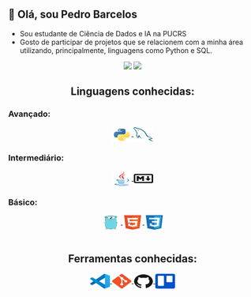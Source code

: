 
## 👋 Olá, sou Pedro Barcelos

- Sou estudante de Ciência de Dados e IA na PUCRS
- Gosto de participar de projetos que se relacionem com a minha área utilizando, principalmente, linguagens como Python e SQL.
  
<div align='center'>
  <a href="https://www.linkedin.com/in/pedrobarcelos/" target="_blank"><img src="https://img.shields.io/badge/LinkedIn-0077B5?style=for-the-badge&logo=linkedin&logoColor=white" /></a>
  <a href="https://www.github.com/pbarcelos1/" target="_blank"><img src="https://img.shields.io/badge/GitHub-4F5459?style=for-the-badge&logo=github&logoColor=white" /></a>
</div>

<div align="center">
    <h2>Linguagens conhecidas: </h2>
    <div><h3 align="left">Avançado: </h3>
    <div style="display: inline_block" align="center">
        <a href="https://www.python.org/">
            <img align="center" alt="Logo-Python" height="30" width="40" src="https://raw.githubusercontent.com/devicons/devicon/master/icons/python/python-original.svg">
        </a>
        <a href="https://www.mysql.com/">
            <img align="center" alt="Logo-MySQL" height="30" width="40" src="https://raw.githubusercontent.com/devicons/devicon/master/icons/mysql/mysql-original.svg">
        </a>
    </div>
    <div><h3 align="left">Intermediário: </h3>
    <div style="display: inline_block" align="center">
        <a href="https://www.java.com/">
            <img align="center" alt="Logo-Java" height="30" width="40" src="https://raw.githubusercontent.com/devicons/devicon/master/icons/java/java-original.svg">
        </a>
        <a href="https://www.markdownguide.org/">
            <img align="center" alt="Logo-Markdown" height="30" width="40" src="https://raw.githubusercontent.com/devicons/devicon/master/icons/markdown/markdown-original.svg">
        </a>
    </div>
    <div><h3 align="left">Básico: </h3>
    <div style="display: inline_block" align="center">
        <a href="https://go.dev/">
            <img align="center" alt="Logo-Go" height="30" width="40" src="https://raw.githubusercontent.com/devicons/devicon/master/icons/go/go-original.svg">
        </a>
        <a href="https://pt.wikipedia.org/wiki/HTML">
            <img align="center" alt="Logo-HTML" height="30" width="40" src="https://raw.githubusercontent.com/devicons/devicon/master/icons/html5/html5-original.svg">
        </a>
        <a href="https://pt.wikipedia.org/wiki/Cascading_Style_Sheets">
            <img align="center" alt="Logo-CSS" height="30" width="40" src="https://raw.githubusercontent.com/devicons/devicon/master/icons/css3/css3-original.svg">
        </a>   
    </div><br>
    <h2>Ferramentas conhecidas: </h2>
    <div style="display: inline_block">
        <a href="https://code.visualstudio.com/">
            <img align="center" alt="Logo-VSCode" height="30" width="40" src="https://raw.githubusercontent.com/devicons/devicon/master/icons/vscode/vscode-original.svg">
        </a>
        <a href="https://git-scm.com/">
            <img align="center" alt="Logo-VSCode" height="30" width="40" src="https://raw.githubusercontent.com/devicons/devicon/master/icons/git/git-original.svg">
        </a>
        <a href="https://github.com/">
            <img align="center" alt="Logo-VSCode" height="30" width="40" src="https://raw.githubusercontent.com/devicons/devicon/master/icons/github/github-original.svg">
        </a>
        <a href="https://trello.com/">
            <img align="center" alt="Logo-Trello" height="30" width="40" src="https://raw.githubusercontent.com/devicons/devicon/master/icons/trello/trello-plain.svg">
        </a>
    </div><br>
</div>
</div>


    
<!---
pbarcelos1/pbarcelos1 is a ✨ special ✨ repository because its `README.md` (this file) appears on your GitHub profile.
You can click the Preview link to take a look at your changes.
--->

<!--
**pbarcelos1/pbarcelos1** is a ✨ _special_ ✨ repository because its `README.md` (this file) appears on your GitHub profile.

Here are some ideas to get you started:

- 🔭 I’m currently working on ...
- 🌱 I’m currently learning ...
- 👯 I’m looking to collaborate on ...
- 🤔 I’m looking for help with ...
- 💬 Ask me about ...
- 📫 How to reach me: ...
- 😄 Pronouns: ...
- ⚡ Fun fact: ...
-->
